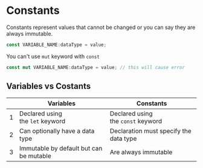 # Constants

Constants represent values that cannot be changed or you can say they are always immutable.

```rust
const VARIABLE_NAME:dataType = value;
```

You can't use `mut` keyword with `const`

```rust
const mut VARIABLE_NAME:dataType = value; // this will cause error
```


## Variables vs Costants

|     | Variables                               | Constants                              |
| --- | --------------------------------------- | -------------------------------------- |
| 1   | Declared using the `let` keyword        | Declared using the `const` keyword     |
| 2   | Can optionally have a data type         | Declaration must specify the data type |
| 3   | Immutable by default but can be mutable | Are always immutable                   |


